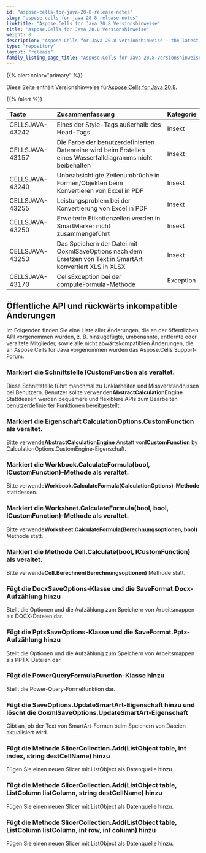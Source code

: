 ```yaml
---
id: "aspose-cells-for-java-20-8-release-notes"
slug: "aspose-cells-for-java-20-8-release-notes"
linktitle: "Aspose.Cells for Java 20.8 Versionshinweise"
title: "Aspose.Cells for Java 20.8 Versionshinweise"
weight: 8
description: "Aspose.Cells for Java 20.8 Versionshinweise – the latest updates and fixes."
type: "repository"
layout: "release"
family_listing_page_title: "Aspose.Cells for Java 20.8 Versionshinweise"
---
```

{{% alert color="primary" %}}

 Diese Seite enthält Versionshinweise für[Aspose.Cells for Java 20.8](https://releases.aspose.com/cells/java/new-releases/aspose.cells-for-java-20.8/).

{{% /alert %}}

|**Taste**|**Zusammenfassung**|**Kategorie**|
|:- |:- |:- |
|CELLSJAVA-43242|Eines der Style-Tags außerhalb des Head-Tags|Insekt|
|CELLSJAVA-43157|Die Farbe der benutzerdefinierten Datenreihe wird beim Erstellen eines Wasserfalldiagramms nicht beibehalten|Insekt|
|CELLSJAVA-43240|Unbeabsichtigte Zeilenumbrüche in Formen/Objekten beim Konvertieren von Excel in PDF|Insekt|
|CELLSJAVA-43255|Leistungsproblem bei der Konvertierung von Excel in PDF|Insekt|
|CELLSJAVA-43250|Erweiterte Etikettenzellen werden in SmartMarker nicht zusammengeführt|Insekt|
|CELLSJAVA-43253|Das Speichern der Datei mit OoxmlSaveOptions nach dem Ersetzen von Text in SmartArt konvertiert XLS in XLSX|Insekt|
CELLSJAVA-43170|CellsException bei der computeFormula-Methode|Exception|

## **Öffentliche API und rückwärts inkompatible Änderungen**

Im Folgenden finden Sie eine Liste aller Änderungen, die an der öffentlichen API vorgenommen wurden, z. B. hinzugefügte, umbenannte, entfernte oder veraltete Mitglieder, sowie alle nicht abwärtskompatiblen Änderungen, die an Aspose.Cells for Java vorgenommen wurden das Aspose.Cells Support-Forum.

### **Markiert die Schnittstelle ICustomFunction als veraltet.**

 Diese Schnittstelle führt manchmal zu Unklarheiten und Missverständnissen bei Benutzern. Benutzer sollte verwenden**AbstractCalculationEngine** Stattdessen werden bequemere und flexiblere APIs zum Bearbeiten benutzerdefinierter Funktionen bereitgestellt.

### **Markiert die Eigenschaft CalculationOptions.CustomFunction als veraltet.**

 Bitte verwende**AbstractCalculationEngine** Anstatt von**ICustomFunction** by CalculationOptions.CustomEngine-Eigenschaft.

### **Markiert die Workbook.CalculateFormula(bool, ICustomFunction)-Methode als veraltet.**

 Bitte verwende**Workbook.CalculateFormula(CalculationOptions)-Methode** stattdessen.

### **Markiert die Worksheet.CalculateFormula(bool, bool, ICustomFunction)-Methode als veraltet.**

 Bitte verwende**Worksheet.CalculateFormula(Berechnungsoptionen, bool)** Methode statt.

### **Markiert die Methode Cell.Calculate(bool, ICustomFunction) als veraltet.**

 Bitte verwende**Cell.Berechnen(Berechnungsoptionen)** Methode statt.

### **Fügt die DocxSaveOptions-Klasse und die SaveFormat.Docx-Aufzählung hinzu**

Stellt die Optionen und die Aufzählung zum Speichern von Arbeitsmappen als DOCX-Dateien dar.

### **Fügt die PptxSaveOptions-Klasse und die SaveFormat.Pptx-Aufzählung hinzu**

Stellt die Optionen und die Aufzählung zum Speichern von Arbeitsmappen als PPTX-Dateien dar.

### **Fügt die PowerQueryFormulaFunction-Klasse hinzu**

Stellt die Power-Query-Formelfunktion dar.

### **Fügt die SaveOptions.UpdateSmartArt-Eigenschaft hinzu und löscht die OoxmlSaveOptions.UpdateSmartArt-Eigenschaft**

Gibt an, ob der Text von SmartArt-Formen beim Speichern von Dateien aktualisiert wird.

### **Fügt die Methode SlicerCollection.Add(ListObject table, int index, string destCellName) hinzu**

Fügen Sie einen neuen Slicer mit ListObject als Datenquelle hinzu.

### **Fügt die Methode SlicerCollection.Add(ListObject table, ListColumn listColumn, string destCellName) hinzu**

Fügen Sie einen neuen Slicer mit ListObject als Datenquelle hinzu.

### **Fügt die Methode SlicerCollection.Add(ListObject table, ListColumn listColumn, int row, int column) hinzu**

Fügen Sie einen neuen Slicer mit ListObject als Datenquelle hinzu.
